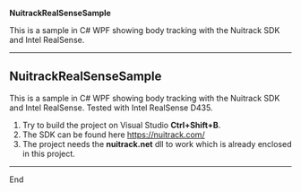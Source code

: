 **NuitrackRealSenseSample**

This is a sample in C# WPF showing body tracking with the Nuitrack SDK and Intel RealSense.

---

## NuitrackRealSenseSample

This is a sample in C# WPF showing body tracking with the Nuitrack SDK and Intel RealSense. 
Tested with Intel RealSense D435.

1. Try to build the project on Visual Studio **Ctrl+Shift+B**.
2. The SDK can be found here https://nuitrack.com/
3. The project needs the **nuitrack.net** dll to work which is already enclosed in this project.

---

End
